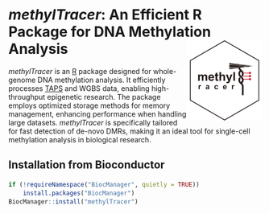 


# *methylTracer*: An Efficient R Package for DNA Methylation Analysis <img src="vignettes/methylTracer.logo.png" align="right" width="150"/>


*methylTracer* is an [R](http://en.wikipedia.org/wiki/R_%28programming_language%29) package designed for whole-genome DNA methylation analysis. It efficiently processes [TAPS](https://www.nature.com/articles/s41587-019-0041-2) and WGBS data, enabling high-throughput epigenetic research. The package employs optimized storage methods for memory management, enhancing performance when handling large datasets. *methylTracer* is specifically tailored for fast detection of de-novo DMRs, making it an ideal tool for single-cell methylation analysis in biological research.


## Installation from Bioconductor

```R
if (!requireNamespace("BiocManager", quietly = TRUE))
    install.packages("BiocManager")
BiocManager::install("methylTracer")
```
